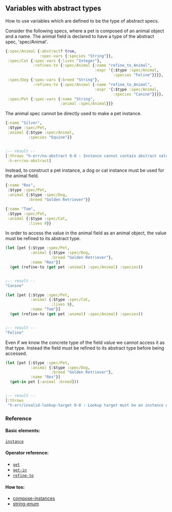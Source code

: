 <!---
  This markdown file was generated. Do not edit.
  -->

## Variables with abstract types

How to use variables which are defined to be the type of abstract specs.

Consider the following specs, where a pet is composed of an animal object and a name. The animal field is declared to have a type of the abstract spec, 'spec/Animal'.

```clojure
{:spec/Animal {:abstract? true,
               :spec-vars {:species "String"}},
 :spec/Cat {:spec-vars {:lives "Integer"},
            :refines-to {:spec/Animal {:name "refine_to_Animal",
                                       :expr '{:$type :spec/Animal,
                                               :species "Feline"}}}},
 :spec/Dog {:spec-vars {:breed "String"},
            :refines-to {:spec/Animal {:name "refine_to_Animal",
                                       :expr '{:$type :spec/Animal,
                                               :species "Canine"}}}},
 :spec/Pet {:spec-vars {:name "String",
                        :animal :spec/Animal}}}
```

The animal spec cannot be directly used to make a pet instance.

```clojure
{:name "Silver",
 :$type :spec/Pet,
 :animal {:$type :spec/Animal,
          :species "Equine"}}


;-- result --
[:throws "h-err/no-abstract 0-0 : Instance cannot contain abstract value"
 :h-err/no-abstract]
```

Instead, to construct a pet instance, a dog or cat instance must be used for the animal field.

```clojure
{:name "Rex",
 :$type :spec/Pet,
 :animal {:$type :spec/Dog,
          :breed "Golden Retriever"}}
```

```clojure
{:name "Tom",
 :$type :spec/Pet,
 :animal {:$type :spec/Cat,
          :lives 9}}
```

In order to access the value in the animal field as an animal object, the value must be refined to its abstract type.

```clojure
(let [pet {:$type :spec/Pet,
           :animal {:$type :spec/Dog,
                    :breed "Golden Retriever"},
           :name "Rex"}]
  (get (refine-to (get pet :animal) :spec/Animal) :species))


;-- result --
"Canine"
```

```clojure
(let [pet {:$type :spec/Pet,
           :animal {:$type :spec/Cat,
                    :lives 9},
           :name "Tom"}]
  (get (refine-to (get pet :animal) :spec/Animal) :species))


;-- result --
"Feline"
```

Even if we know the concrete type of the field value we cannot access it as that type. Instead the field must be refined to its abstract type before being accessed.

```clojure
(let [pet {:$type :spec/Pet,
           :animal {:$type :spec/Dog,
                    :breed "Golden Retriever"},
           :name "Rex"}]
  (get-in pet [:animal :breed]))


;-- result --
[:throws
 "h-err/invalid-lookup-target 0-0 : Lookup target must be an instance of known type or non-empty vector"]
```

### Reference

#### Basic elements:

[`instance`](../halite-basic-syntax-reference.md#instance)

#### Operator reference:

* [`get`](../halite-full-reference.md#get)
* [`get-in`](../halite-full-reference.md#get-in)
* [`refine-to`](../halite-full-reference.md#refine-to)


#### How tos:

* [compose-instances](../how-to/compose-instances.md)
* [string-enum](../how-to/string-enum.md)


